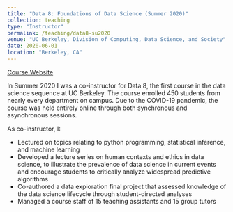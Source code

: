 ```yaml
---
title: "Data 8: Foundations of Data Science (Summer 2020)"
collection: teaching
type: "Instructor"
permalink: /teaching/data8-su2020
venue: "UC Berkeley, Division of Computing, Data Science, and Society"
date: 2020-06-01
location: "Berkeley, CA"
---
```


[Course Website](http://data8.org/su20/)

In Summer 2020 I was a co-instructor for Data 8, the first course in the data science sequence at UC Berkeley. The course enrolled 450 students from nearly every department on campus. Due to the COVID-19 pandemic, the course was held entirely online through both synchronous and asynchronous sessions.

As co-instructor, I:
* Lectured on topics relating to python programming, statistical inference, and machine learning
* Developed a lecture series on human contexts and ethics in data science, to illustrate the prevalence of data science in current events and encourage students to critically analyze widespread predictive algorithms
* Co-authored a data exploration final project that assessed knowledge of the data science lifecycle through student-directed analyses
* Managed a course staff of 15 teaching assistants and 15 group tutors
